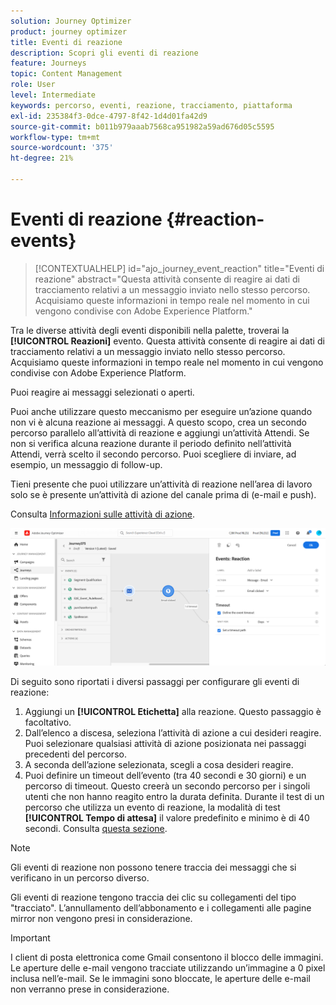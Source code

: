 ```yaml
---
solution: Journey Optimizer
product: journey optimizer
title: Eventi di reazione
description: Scopri gli eventi di reazione
feature: Journeys
topic: Content Management
role: User
level: Intermediate
keywords: percorso, eventi, reazione, tracciamento, piattaforma
exl-id: 235384f3-0dce-4797-8f42-1d4d01fa42d9
source-git-commit: b011b979aaab7568ca951982a59ad676d05c5595
workflow-type: tm+mt
source-wordcount: '375'
ht-degree: 21%

---
```


# Eventi di reazione {#reaction-events}

>[!CONTEXTUALHELP]
>id="ajo_journey_event_reaction"
>title="Eventi di reazione"
>abstract="Questa attività consente di reagire ai dati di tracciamento relativi a un messaggio inviato nello stesso percorso. Acquisiamo queste informazioni in tempo reale nel momento in cui vengono condivise con Adobe Experience Platform."

Tra le diverse attività degli eventi disponibili nella palette, troverai la **[!UICONTROL Reazioni]** evento. Questa attività consente di reagire ai dati di tracciamento relativi a un messaggio inviato nello stesso percorso. Acquisiamo queste informazioni in tempo reale nel momento in cui vengono condivise con Adobe Experience Platform.

Puoi reagire ai messaggi selezionati o aperti.

Puoi anche utilizzare questo meccanismo per eseguire un’azione quando non vi è alcuna reazione ai messaggi. A questo scopo, crea un secondo percorso parallelo all’attività di reazione e aggiungi un’attività Attendi. Se non si verifica alcuna reazione durante il periodo definito nell’attività Attendi, verrà scelto il secondo percorso. Puoi scegliere di inviare, ad esempio, un messaggio di follow-up.

Tieni presente che puoi utilizzare un’attività di reazione nell’area di lavoro solo se è presente un’attività di azione del canale prima di (e-mail e push).

Consulta [Informazioni sulle attività di azione](../building-journeys/about-journey-activities.md#action-activities).

![](assets/journey45.png)

Di seguito sono riportati i diversi passaggi per configurare gli eventi di reazione:

1. Aggiungi un **[!UICONTROL Etichetta]** alla reazione. Questo passaggio è facoltativo.
1. Dall’elenco a discesa, seleziona l’attività di azione a cui desideri reagire. Puoi selezionare qualsiasi attività di azione posizionata nei passaggi precedenti del percorso.
1. A seconda dell’azione selezionata, scegli a cosa desideri reagire.
1. Puoi definire un timeout dell’evento (tra 40 secondi e 30 giorni) e un percorso di timeout. Questo creerà un secondo percorso per i singoli utenti che non hanno reagito entro la durata definita. Durante il test di un percorso che utilizza un evento di reazione, la modalità di test **[!UICONTROL Tempo di attesa]** il valore predefinito e minimo è di 40 secondi. Consulta [questa sezione](../building-journeys/testing-the-journey.md).

>[!NOTE]
>
>
>Gli eventi di reazione non possono tenere traccia dei messaggi che si verificano in un percorso diverso.
>
>Gli eventi di reazione tengono traccia dei clic su collegamenti del tipo &quot;tracciato&quot;. L’annullamento dell’abbonamento e i collegamenti alle pagine mirror non vengono presi in considerazione.

>[!IMPORTANT]
>
>I client di posta elettronica come Gmail consentono il blocco delle immagini. Le aperture delle e-mail vengono tracciate utilizzando un’immagine a 0 pixel inclusa nell’e-mail. Se le immagini sono bloccate, le aperture delle e-mail non verranno prese in considerazione.
